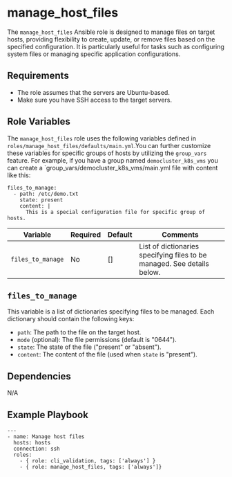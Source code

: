 manage_host_files
=========

The `manage_host_files` Ansible role is designed to manage files on target hosts, providing flexibility to create, update, or remove files based on the specified configuration. It is particularly useful for tasks such as configuring system files or managing specific application configurations.

Requirements
------------
- The role assumes that the servers are Ubuntu-based.
- Make sure you have SSH access to the target servers.


Role Variables
--------------

The `manage_host_files` role uses the following variables defined in `roles/manage_host_files/defaults/main.yml`.You can further customize these variables for specific groups of hosts by utilizing the `group_vars` feature. For example, if you have a group named `democluster_k8s_vms` you can create a `group_vars/democluster_k8s_vms/main.yml file with content like this:

```
files_to_manage:
  - path: /etc/demo.txt
    state: present
    content: |
      This is a special configuration file for specific group of hosts.
```


| Variable          | Required | Default | Comments                                                                |
|-------------------|----------|---------|-------------------------------------------------------------------------|
| `files_to_manage` | No       | []      | List of dictionaries specifying files to be managed. See details below. |


## `files_to_manage`

This variable is a list of dictionaries specifying files to be managed. Each dictionary should contain the following keys:

- `path`: The path to the file on the target host.
- `mode` (optional): The file permissions (default is "0644").
- `state`: The state of the file ("present" or "absent").
- `content`: The content of the file (used when `state` is "present").

Dependencies
------------

N/A

Example Playbook
----------------

```
---
- name: Manage host files
  hosts: hosts
  connection: ssh
  roles:
    - { role: cli_validation, tags: ['always'] }
    - { role: manage_host_files, tags: ['always']}
```
